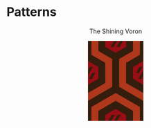 # Patterns


<p align="center">The Shining Voron</p>
<p align="center"><a href="https://github.com/jesterjunk/Patterns/tree/main/The_Shining_Voron"><img src="https://raw.githubusercontent.com/jesterjunk/Patterns/main/The_Shining_Voron/1x1.png"></a></p><br>
